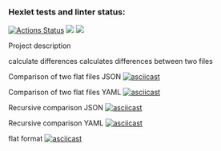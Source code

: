 ### Hexlet tests and linter status:
[![Actions Status](https://github.com/road5todream/python-project-50/workflows/hexlet-check/badge.svg)](https://github.com/road5todream/python-project-50/actions)
<a href="https://codeclimate.com/github/road5todream/python-project-50/maintainability"><img src="https://api.codeclimate.com/v1/badges/483f78919eb9408155ae/maintainability" /></a>
<a href="https://codeclimate.com/github/road5todream/python-project-50/test_coverage"><img src="https://api.codeclimate.com/v1/badges/483f78919eb9408155ae/test_coverage" /></a>

Project description

calculate differences
calculates differences between two files

Comparison of two flat files JSON
[![asciicast](https://asciinema.org/a/nEoLcF9PMinmliGx9lG4MV5QP.svg)](https://asciinema.org/a/nEoLcF9PMinmliGx9lG4MV5QP)

Comparison of two flat files YAML
[![asciicast](https://asciinema.org/a/771nwNQp6oWbetwh7bzAU0qsj.svg)](https://asciinema.org/a/771nwNQp6oWbetwh7bzAU0qsj)

Recursive comparison JSON
[![asciicast](https://asciinema.org/a/JEFy9Ba7YKwC5DCNWTQ7LWbpg.svg)](https://asciinema.org/a/JEFy9Ba7YKwC5DCNWTQ7LWbpg)

Recursive comparison YAML
[![asciicast](https://asciinema.org/a/I8IUctCYTY3D8xcYlyjlP2Clx.svg)](https://asciinema.org/a/I8IUctCYTY3D8xcYlyjlP2Clx)

flat format
[![asciicast](https://asciinema.org/a/sTMDDFWa88TcWVLzqYc3mahHf.svg)](https://asciinema.org/a/sTMDDFWa88TcWVLzqYc3mahHf)
